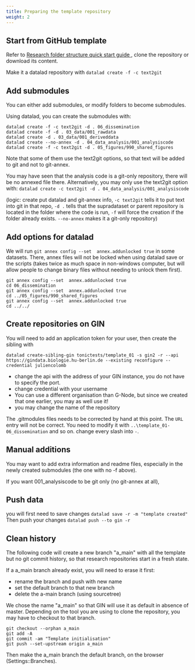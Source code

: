 ```yaml
---
title: Preparing the template repository
weight: 2
---
```


## Start from GitHub template

Refer to [Research folder structure quick start guide ](/standard), clone the repository or download its content.

Make it a datalad repository with `datalad create -f -c text2git`


## Add submodules

You can either add submodules, or modify folders to become submodules.

Using datalad, you can create the submodules with:
```
datalad create -f -c text2git -d . 06_dissemination 
datalad create -f -d . 03_data/001_rawdata  
datalad create -d . 03_data/001_deriveddata
datalad create --no-annex -d . 04_data_analysis/001_analysiscode
datalad create -f -c text2git -d . 05_figures/990_shared_figures

```

Note that some of them use the text2git options, so that text will be added to git and not to git-annex.

You may have seen that the analysis code is a git-only repository, there will be no annexed file there. Alternatively, you may only use the text2git option with:
`datalad create -c text2git -d . 04_data_analysis/001_analysiscode`


(logic: 
create put datalad and git-annex info, `-c text2git` tells it to put text into git in that repo,
`-d .` tells that the supradataset or parent repository is located in the folder where the code is run,
`-f` will force the creation if the folder already exists.
`--no-annex` makes it a git-only repository)





## Add options for datalad

We will run `git annex config --set  annex.addunlocked true` in some datasets. There, annex files will not be locked when using datalad save or the scripts (takes twice as much space in non-windows computer, but will allow people to change binary files without needing to unlock them first).

```
git annex config --set  annex.addunlocked true
cd 06_dissemination 
git annex config --set  annex.addunlocked true
cd ../05_figures/990_shared_figures
git annex config --set  annex.addunlocked true
cd ../../
```

## Create repositories on GIN

You will need to add an application token for your user, then create the sibling with

`datalad create-sibling-gin tonictests/template_01 -s gin2 -r --api https://gindata.biologie.hu-berlin.de --existing reconfigure --credential juliencolomb`

- change the api with the address of your GIN instance, you do not have to specify the port.
- change credential with your username
- You can use a different organisation than G-Node, but since we created that one earlier, you may as well use it!
- you may change the name of the repository


The .gitmodules files needs to be corrected by hand at this point. The `URL` entry will not be correct. You need to modify it with `..\template_01-06_dissemination` and so on. change every slash into `-`.

## Manual additions

You may want to add extra information and readme files, especially in the newly created submodules (the one with no -f above).

If you want 001_analysiscode to be git only (no git-annex at all), 
## Push data

you will first need to save changes `datalad save -r -m "template created"`
Then push your changes `datalad push --to gin -r`



## Clean history

The following code will create a new branch "a_main" with all the template but no git commit history, so that research repositories start in a fresh state.

If a a_main branch already exist, you will need to erase it first:

- rename the branch and push with new name
- set the default branch to that new branch
- delete the a-main branch (using sourcetree)

We chose the name "a_main" so that GIN will use it as default in absence of master.
Depending on the tool you are using to clone the repository, 
you may have to checkout to that branch.

```
git checkout --orphan a_main
git add -A
git commit -am "Template initialisation"
git push --set-upstream origin a_main
```
Then make the a_main branch the default branch, on the browser (Settings::Branches).


